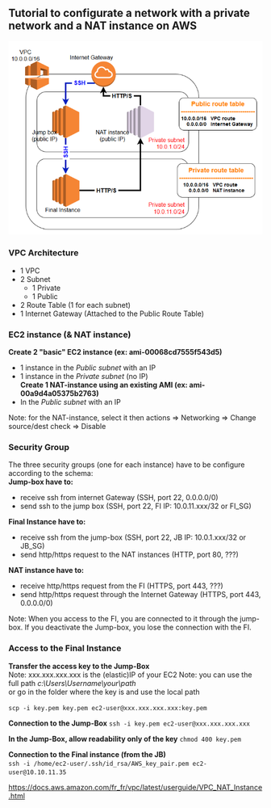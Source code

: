 ## Tutorial to configurate a network with a private network and a NAT instance on AWS

![Architecture](https://github.com/Cyril-Basquin/AWS/blob/master/Tutorials/Images/VPC_with_NAT_instance_JumpBox_FI.png)


### VPC Architecture
  + 1 VPC
  + 2 Subnet
      + 1 Private
      + 1 Public
  + 2 Route Table (1 for each subnet)
  + 1 Internet Gateway (Attached to the Public Route Table)


### EC2 instance (& NAT instance)
**Create 2 "basic" EC2 instance (ex: ami-00068cd7555f543d5)**  
+ 1 instance in the *Public subnet* with an IP  
+ 1 instance in the *Private subnet* (no IP)  
**Create 1 NAT-instance using an existing AMI (ex: ami-00a9d4a05375b2763)**  
+ In the *Public subnet* with an IP  

Note: for the NAT-instance, select it then actions => Networking => Change source/dest check => Disable


### Security Group
The three security groups (one for each instance) have to be configure according to the schema:  
**Jump-box have to:**
  - receive ssh from internet Gateway (SSH, port 22, 0.0.0.0/0)
  - send ssh to the jump box (SSH, port 22, FI IP: 10.0.11.xxx/32 or FI_SG)


**Final Instance have to:**
  - receive ssh from the jump-box (SSH, port 22, JB IP: 10.0.1.xxx/32 or JB_SG)
  - send http/https request to the NAT instances (HTTP, port 80, ???)


**NAT instance have to:**
  - receive http/https request from the FI (HTTPS, port 443, ???)
  - send http/https request through the Internet Gateway (HTTPS, port 443, 0.0.0.0/0)


Note: When you access to the FI, you are connected to it through the jump-box. If you deactivate the Jump-box, you lose the connection with the FI.

### Access to the Final Instance
**Transfer the access key to the Jump-Box**  
Note: xxx.xxx.xxx.xxx is the (elastic)IP of your EC2
Note: you can use the full path _c:\Users\Username\your\path_  
        or go in the folder where the key is and use the local path

``scp -i key.pem key.pem ec2-user@xxx.xxx.xxx.xxx:key.pem``



**Connection to the Jump-Box**
``ssh -i key.pem ec2-user@xxx.xxx.xxx.xxx``


**In the Jump-Box, allow readability only of the key**
``chmod 400 key.pem``


**Connection to the Final instance (from the JB)**  
``ssh -i /home/ec2-user/.ssh/id_rsa/AWS_key_pair.pem ec2-user@10.10.11.35``


https://docs.aws.amazon.com/fr_fr/vpc/latest/userguide/VPC_NAT_Instance.html
